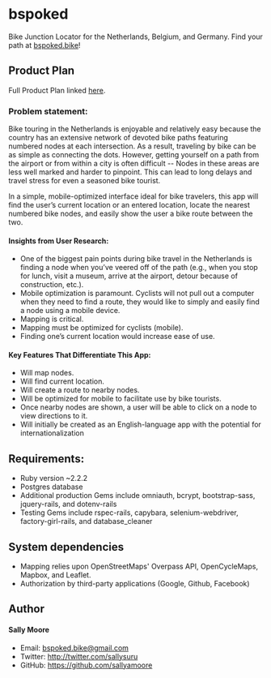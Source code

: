 # bspoked
Bike Junction Locator for the Netherlands, Belgium, and Germany.
Find your path at [bspoked.bike](https://www.bspoked.bike)!

## Product Plan
Full Product Plan linked [here](https://docs.google.com/document/d/1B4K3zuGGnTcj-IX8mHe3t_gWqpO8Ft8Caxwo9BZfpwQ/edit?usp=sharing).

### Problem statement:
Bike touring in the Netherlands is enjoyable and relatively easy because the country has an extensive network of devoted bike paths featuring numbered nodes at each intersection. As a result, traveling by bike can be as simple as connecting the dots. However, getting yourself on a path from the airport or from within a city is often difficult -- Nodes in these areas are less well marked and harder to pinpoint. This can lead to long delays and travel stress for even a seasoned bike tourist.

In a simple, mobile-optimized interface ideal for bike travelers, this app will find the user’s current location or an entered location, locate the nearest numbered bike nodes, and easily show the user a bike route between the two.


#### Insights from User Research:
- One of the biggest pain points during bike travel in the Netherlands is finding a node when you’ve veered off of the path (e.g., when you stop for lunch, visit a museum, arrive at the airport, detour because of construction, etc.).
- Mobile optimization is paramount. Cyclists will not pull out a computer when they need to find a route, they would like to simply and easily find a node using a mobile device.
- Mapping is critical.
- Mapping must be optimized for cyclists (mobile).
- Finding one’s current location would increase ease of use.

#### Key Features That Differentiate This App:
- Will map nodes.
- Will find current location.
- Will create a route to nearby nodes.
- Will be optimized for mobile to facilitate use by bike tourists.
- Once nearby nodes are shown, a user will be able to click on a node to view directions to it.
- Will initially be created as an English-language app with the potential for internationalization

## Requirements:
* Ruby version ~2.2.2
* Postgres database
* Additional production Gems include omniauth, bcrypt, bootstrap-sass, jquery-rails, and dotenv-rails
* Testing Gems include rspec-rails, capybara, selenium-webdriver, factory-girl-rails, and database_cleaner  

## System dependencies
* Mapping relies upon OpenStreetMaps' Overpass API, OpenCycleMaps, Mapbox, and Leaflet.
* Authorization by third-party applications (Google, Github, Facebook)

## Author
#### Sally Moore
* Email: bspoked.bike@gmail.com
* Twitter: http://twitter.com/sallysuru
* GitHub: https://github.com/sallyamoore
